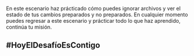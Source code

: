 En este escenario haz prácticado cómo puedes ignorar archivos y ver el estado de tus cambios preparados y no preparados.
En cualquier momento puedes regresar a este escenario y prácticar todo lo que haz aprendido, continúa tu misión.

## #HoyElDesafíoEsContigo
